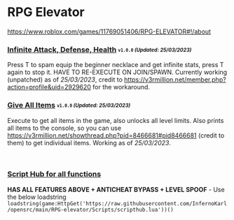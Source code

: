 # RPG Elevator
https://www.roblox.com/games/11769051406/RPG-ELEVATOR#!/about

### [Infinite Attack, Defense, Health](/RPG-elevator/Scripts/inf-atk-def-health.lua) <sub><sup>`v1.0.0` *(Updated: 25/03/2023)*</sup></sub>
Press T to spam equip the beginner necklace and get infinite stats, press T again to stop it. HAVE TO RE-EXECUTE ON JOIN/SPAWN. Currently working (unpatched) as of *25/03/2023*, credit to https://v3rmillion.net/member.php?action=profile&uid=2929620 for the workaround.

### [Give All Items](/RPG-elevator/Scripts/allitems.lua) <sub><sup>`v1.0.0` *(Updated: 25/03/2023)*</sup></sub>
Execute to get all items in the game, also unlocks all level limits. Also prints all items to the console, so you can use https://v3rmillion.net/showthread.php?pid=8466681#pid8466681 (credit to them) to get individual items. Working as of *25/03/2023*.

&nbsp;
&nbsp;
&nbsp;
&nbsp;

### [Script Hub for all functions](/RPG-elevator/Scripts/scripthub.lua)
**HAS ALL FEATURES ABOVE + ANTICHEAT BYPASS + LEVEL SPOOF** - Use the below loadstring
``loadstring(game:HttpGet('https://raw.githubusercontent.com/InfernoKarl/opensrc/main/RPG-elevator/Scripts/scripthub.lua'))()``
